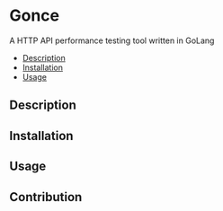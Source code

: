 # Gonce
A HTTP API performance testing tool written in GoLang
* [Description](#description)
* [Installation](#installation)
* [Usage](#usage)

## Description

## Installation

## Usage

## Contribution
